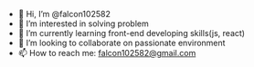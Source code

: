 - 👋 Hi, I’m @falcon102582
- 👀 I’m interested in solving problem
- 🌱 I’m currently learning front-end developing skills(js, react)
- 💞️ I’m looking to collaborate on passionate environment
- 📫 How to reach me: falcon102582@gmail.com

<!---
falcon102582/falcon102582 is a ✨ special ✨ repository because its `README.md` (this file) appears on your GitHub profile.
You can click the Preview link to take a look at your changes.
--->
